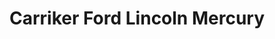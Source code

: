 ---
title: "Carriker Ford Lincoln Mercury"
url: /oskaloosa/carriker-ford-lincoln-mercury/
shop: car
---